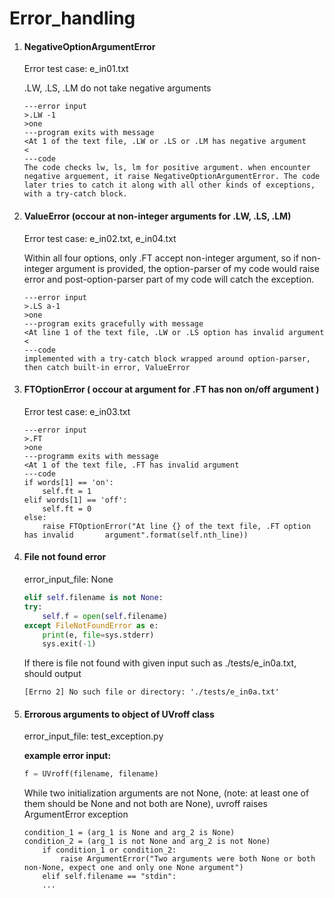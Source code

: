 # Error_handling

1. #### NegativeOptionArgumentError

    Error test case: e_in01.txt

    .LW, .LS, .LM do not take negative arguments

    ```
    ---error input
    >.LW -1
    >one
    ---program exits with message
    <At 1 of the text file, .LW or .LS or .LM has negative argument
    <
    ---code
    The code checks lw, ls, lm for positive argument. when encounter negative arguement, it raise NegativeOptionArgumentError. The code later tries to catch it along with all other kinds of exceptions, with a try-catch block.
    ```

2. #### ValueError (occour at non-integer arguments for .LW, .LS, .LM)

    Error test case: e_in02.txt, e_in04.txt

    Within all four options, only .FT accept non-integer argument, so if non-integer argument is provided, the option-parser of my code would raise error and post-option-parser part of my code will catch the exception.

    ```
    ---error input
    >.LS a-1
    >one
    ---program exits gracefully with message
    <At line 1 of the text file, .LW or .LS option has invalid argument
    <
    ---code
    implemented with a try-catch block wrapped around option-parser,
    then catch built-in error, ValueError
    ```

3. #### FTOptionError ( occour at argument for .FT has non on/off argument )

    Error test case: e_in03.txt

    ```
    ---error input
    >.FT
    >one
    ---programm exits with message
    <At 1 of the text file, .FT has invalid argument
    ---code
    if words[1] == 'on':
    	self.ft = 1
    elif words[1] == 'off':
    	self.ft = 0
    else:
    	raise FTOptionError("At line {} of the text file, .FT option  has invalid 		argument".format(self.nth_line))
    ```

4. #### File not found error

    error_input_file: None

    ```python
    elif self.filename is not None:
    try:
    	self.f = open(self.filename)
    except FileNotFoundError as e:
    	print(e, file=sys.stderr)
    	sys.exit(-1)
    ```
    If there is file not found with given input such as ./tests/e_in0a.txt, should output

    ```
    [Errno 2] No such file or directory: './tests/e_in0a.txt'
    ```

5. #### Errorous arguments to object of UVroff class

    error_input_file: test_exception.py

    **example error input:**

    ```python
    f = UVroff(filename, filename)
    ```

    While two initialization arguments are not None, (note: at least one of them should be None and not both are None), uvroff raises ArgumentError exception

    ```
    condition_1 = (arg_1 is None and arg_2 is None)
    condition_2 = (arg_1 is not None and arg_2 is not None)
    	if condition_1 or condition_2:
        	raise ArgumentError("Two arguments were both None or both non-None, expect one and only one None argument")
       	elif self.filename == "stdin":
       	...
    ```
